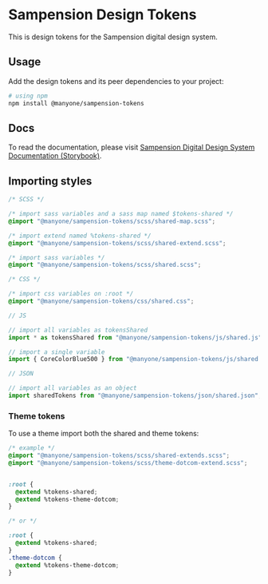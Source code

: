 # Sampension Design Tokens

This is design tokens for the Sampension digital design system.

## Usage

Add the design tokens and its peer dependencies to your project:

```bash
# using npm
npm install @manyone/sampension-tokens
```

## Docs

To read the documentation, please visit [Sampension Digital Design System Documentation (Storybook)](https://sampension-design-system-react-js.netlify.app/).

## Importing styles

```css
/* SCSS */

/* import sass variables and a sass map named $tokens-shared */
@import "@manyone/sampension-tokens/scss/shared-map.scss";

/* import extend named %tokens-shared */
@import "@manyone/sampension-tokens/scss/shared-extend.scss";

/* import sass variables */
@import "@manyone/sampension-tokens/scss/shared.scss";
```

```css
/* CSS */

/* import css variables on :root */
@import "@manyone/sampension-tokens/css/shared.css";
```

```js
// JS

// import all variables as tokensShared
import * as tokensShared from "@manyone/sampension-tokens/js/shared.js";

// import a single variable
import { CoreColorBlue500 } from "@manyone/sampension-tokens/js/shared.js";
```

```js
// JSON

// import all variables as an object
import sharedTokens from "@manyone/sampension-tokens/json/shared.json";
```

### Theme tokens

To use a theme import both the shared and theme tokens:
  
```css
/* example */
@import "@manyone/sampension-tokens/scss/shared-extends.scss";
@import "@manyone/sampension-tokens/scss/theme-dotcom-extend.scss";


:root {
  @extend %tokens-shared;
  @extend %tokens-theme-dotcom;
}

/* or */

:root {
  @extend %tokens-shared;
}
.theme-dotcom {
  @extend %tokens-theme-dotcom;
}
```
